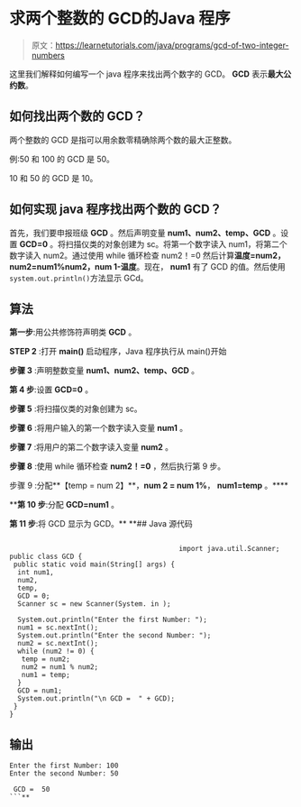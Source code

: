 # 求两个整数的 GCD的Java 程序

> 原文：<https://learnetutorials.com/java/programs/gcd-of-two-integer-numbers>

这里我们解释如何编写一个 java 程序来找出两个数字的 GCD。 **GCD** 表示**最大公约数**。

## 如何找出两个数的 GCD？

两个整数的 GCD 是指可以用余数零精确除两个数的最大正整数。

例:50 和 100 的 GCD 是 50。

10 和 50 的 GCD 是 10。

## 如何实现 java 程序找出两个数的 GCD？

首先，我们要申报班级 **GCD** 。然后声明变量 **num1、num2、temp、GCD** 。设置 **GCD=0** 。将扫描仪类的对象创建为 sc。将第一个数字读入 num1，将第二个数字读入 num2。通过使用 while 循环检查 num2！=0 然后计算**温度=num2，num2=num1%num2，num 1-温度**。现在， **num1** 有了 GCD 的值。然后使用`system.out.println()`方法显示 GCd。

## 算法

**第一步**:用公共修饰符声明类 **GCD** 。

**STEP 2** :打开 **main()** 启动程序，Java 程序执行从 main()开始

**步骤 3** :声明整数变量 **num1、num2、temp、GCD** 。

**第 4 步**:设置 **GCD=0** 。

**步骤 5** :将扫描仪类的对象创建为 sc。

**步骤 6** :将用户输入的第一个数字读入变量 **num1** 。

**步骤 7** :将用户的第二个数字读入变量 **num2** 。

**步骤 8** :使用 while 循环检查 **num2！=0** ，然后执行第 9 步。

步骤 9 :分配**【temp = num 2】**，**num 2 = num 1%**， **num1=temp** 。****

 ****第 10 步**:分配 **GCD=num1** 。

**第 11 步**:将 GCD 显示为 GCD。**  **## Java 源代码

```

                                          import java.util.Scanner;
public class GCD {
 public static void main(String[] args) {
  int num1,
  num2,
  temp,
  GCD = 0;
  Scanner sc = new Scanner(System. in );

  System.out.println("Enter the first Number: ");
  num1 = sc.nextInt();
  System.out.println("Enter the second Number: ");
  num2 = sc.nextInt();
  while (num2 != 0) {
   temp = num2;
   num2 = num1 % num2;
   num1 = temp;
  }
  GCD = num1;
  System.out.println("\n GCD =  " + GCD);
 }
}

```

## 输出

```
Enter the first Number: 100
Enter the second Number: 50

 GCD =  50 
```**